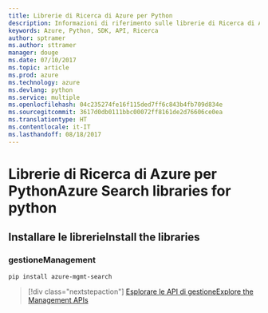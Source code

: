 ```yaml
---
title: Librerie di Ricerca di Azure per Python
description: Informazioni di riferimento sulle librerie di Ricerca di Azure per Python
keywords: Azure, Python, SDK, API, Ricerca
author: sptramer
ms.author: sttramer
manager: douge
ms.date: 07/10/2017
ms.topic: article
ms.prod: azure
ms.technology: azure
ms.devlang: python
ms.service: multiple
ms.openlocfilehash: 04c235274fe16f115ded7ff6c843b4fb709d834e
ms.sourcegitcommit: 3617d0db0111bbc00072ff8161de2d76606ce0ea
ms.translationtype: HT
ms.contentlocale: it-IT
ms.lasthandoff: 08/18/2017
---
```

# <a name="azure-search-libraries-for-python"></a><span data-ttu-id="160ac-104">Librerie di Ricerca di Azure per Python</span><span class="sxs-lookup"><span data-stu-id="160ac-104">Azure Search libraries for python</span></span>

## <a name="install-the-libraries"></a><span data-ttu-id="160ac-105">Installare le librerie</span><span class="sxs-lookup"><span data-stu-id="160ac-105">Install the libraries</span></span>


### <a name="management"></a><span data-ttu-id="160ac-106">gestione</span><span class="sxs-lookup"><span data-stu-id="160ac-106">Management</span></span>

```bash
pip install azure-mgmt-search
```
> [!div class="nextstepaction"]
> [<span data-ttu-id="160ac-107">Esplorare le API di gestione</span><span class="sxs-lookup"><span data-stu-id="160ac-107">Explore the Management APIs</span></span>](/python/api/overview/azure/search/managementlibrary)